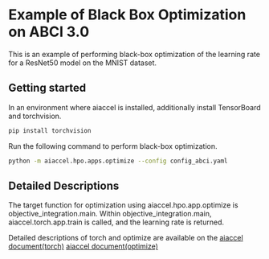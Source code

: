 # Example of Black Box Optimization on ABCI 3.0

This is an example of performing black-box optimization of the learning rate for a ResNet50 model on the MNIST dataset.

## Getting started

In an environment where aiaccel is installed, additionally install TensorBoard and torchvision.

```bash
pip install torchvision
```

Run the following command to perform black-box optimization.

```bash
python -m aiaccel.hpo.apps.optimize --config config_abci.yaml
```

## Detailed Descriptions

The target function for optimization using aiaccel.hpo.app.optimize is objective_integration.main.
Within objective_integration.main, aiaccel.torch.app.train is called, and the learning rate is returned.

Detailed descriptions of torch and optimize are available on the [aiaccel document(torch)](https://aistairc.github.io/aiaccel/user_guide/torch.html) [aiaccel document(optimize)](https://aistairc.github.io/aiaccel/user_guide/hpo.html)

